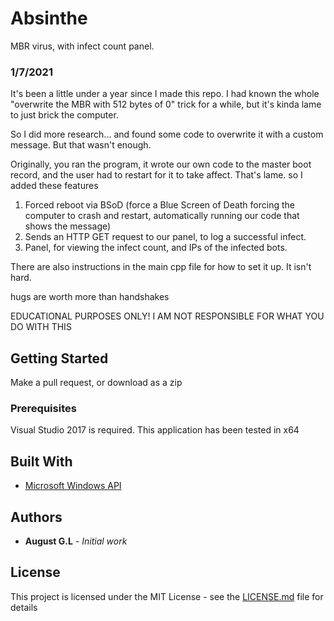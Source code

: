 # Absinthe

MBR virus, with infect count panel. 

### 1/7/2021

It's been a little under a year since I made this repo. I had known the whole "overwrite the MBR with 512 bytes of 0" trick for a while, but it's kinda lame to just brick the computer. 

So I did more research... and found some code to overwrite it with a custom message. But that wasn't enough. 

Originally, you ran the program, it wrote our own code to the master boot record, and the user had to restart for it to take affect. That's lame.
so I added these features

1. Forced reboot via BSoD (force a Blue Screen of Death forcing the computer to crash and restart, automatically running our code that shows the message)
2. Sends an HTTP GET request to our panel, to log a successful infect. 
3. Panel, for viewing the infect count, and IPs of the infected bots. 

There are also instructions in the main cpp file for how to set it up. It isn't hard. 

hugs are worth more than handshakes

EDUCATIONAL PURPOSES ONLY! I AM NOT RESPONSIBLE FOR WHAT YOU DO WITH THIS

## Getting Started

Make a pull request, or download as a zip

### Prerequisites

Visual Studio 2017 is required. This application has been tested in x64 

## Built With

* [Microsoft Windows API](https://msdn.microsoft.com/en-us/library/aa383723(VS.85).aspx)

## Authors

* **August G.L** - *Initial work*

## License

This project is licensed under the MIT License - see the [LICENSE.md](LICENSE.md) file for details
